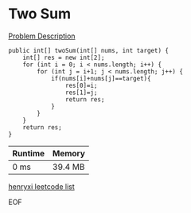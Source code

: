 # Two Sum
[Problem Description](https://leetcode.com/problems/two-sum/)

```
public int[] twoSum(int[] nums, int target) {
    int[] res = new int[2];
    for (int i = 0; i < nums.length; i++) {
        for (int j = i+1; j < nums.length; j++) {
            if(nums[i]+nums[j]==target){
                res[0]=i;
                res[1]=j;
                return res;
            }
        }
    }
    return res;
}
```

| Runtime       | Memory     | 
| :------------- | :---------- |
| 0 ms | 39.4 MB	   |


[henryxi leetcode list](http://www.henryxi.com/leetcode)

EOF